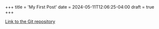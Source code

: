 +++
title = 'My First Post'
date = 2024-05-11T12:06:25-04:00
draft = true
+++

<a href="git@github.com:Danielle-Barbieri/Countdown-Timer.git">Link to the Git repository</a>
<!-- github link to countdown timer -->